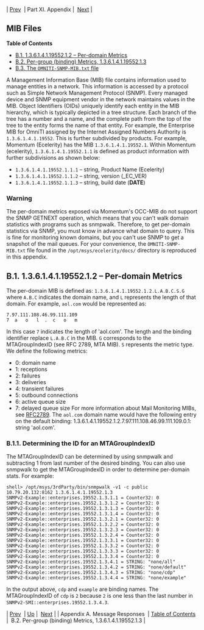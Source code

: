 | [Prev](message_responses)  | Part XI. Appendix |  [Next](snmp-mib.pergroup) |
## MIB Files
**Table of Contents**

* [B.1\. 1.3.6.1.4.1.19552.1.2 – Per-domain Metrics](snmp-mib#snmp-mib-per-domain-metrics)
* [B.2\. Per-group (binding) Metrics, 1.3.6.1.4.1.19552.1.3](snmp-mib.pergroup)
* [B.3\. The `OMNITI-SNMP-MIB.txt` file](snmp-mib.omniti)

A Management Information Base (MIB) file contains information used to manage entities in a network. This information is accessed by a protocol such as Simple Network Management Protocol (SNMP).
Every managed device and SNMP equipment vendor in the network maintains values in the MIB. Object Identifiers (OIDs) uniquely identify each entity in the MIB hierarchy, which is typically depicted in a tree structure. Each branch of the tree has a number and a name, and the complete path from the top of the tree to the entity forms the name of that entity.
For example, the Enterprise MIB for OmniTI assigned by the Internet Assigned Numbers Authority is `1.3.6.1.4.1.19552`. This is further subdivided by products. For example, Momentum (Ecelerity) has the MIB `1.3.6.1.4.1.19552.1`.
Within Momentum (ecelerity), `1.3.6.1.4.1.19552.1.1` is defined as product information with further subdivisions as shown below:
*   `1.3.6.1.4.1.19552.1.1.1` – string, Product Name (Ecelerity)
*   `1.3.6.1.4.1.19552.1.1.2` – string, version (_EC_VER)
*   `1.3.6.1.4.1.19552.1.1.3` – string, build date (__DATE__)
### Warning
The per-domain metrics exposed via Momentum's OCC-MIB do not support the SNMP GETNEXT operation, which means that you can't walk domain statistics with programs such as snmpwalk. Therefore, to get per-domain statistics via SNMP, you must know in advance what domain to query. This is fine for monitoring known domains, but you can't use SNMP to get a snapshot of the mail queues.
For your convenience, the `OMNITI-SNMP-MIB.txt` file found in the `/opt/msys/ecelerity/docs/` directory is reproduced in this appendix.
## B.1. 1.3.6.1.4.1.19552.1.2 – Per-domain Metrics
The per-domain MIB is defined as: `1.3.6.1.4.1.19552.1.2.L.A.B.C.S.G` where `A.B.C` indicates the domain name, and `L` represents the length of that domain. For example, `aol.com` would be represented as:
```
7.97.111.108.46.99.111.109
7  a   o   l  .  c   o   m
```
In this case `7` indicates the length of 'aol.com'. The length and the binding identifier replace `L.A.B.C` in the MIB. `G` corresponds to the MTAGroupIndexID (see RFC 2789, MTA MIB). `S` represents the metric type. We define the following metrics:
*   0: domain name
*   1: receptions
*   2: failures
*   3: deliveries
*   4: transient failures
*   5: outbound connections
*   6: active queue size
*   7: delayed queue size
For more information about Mail Monitoring MIBs, see [RFC2789](http://tools.ietf.org/html/rfc2789).
The `aol.com` domain name would have the following entry on the default binding: 1.3.6.1.4.1.19552.1.2.7.97.111.108.46.99.111.109.0.1: string 'aol.com'.
### B.1.1. Determining the ID for an MTAGroupIndexID
The MTAGroupIndexID can be determined by using snmpwalk and subtracting 1 from last number of the desired binding. You can also use snmpwalk to get the MTAGroupIndexID in order to determine per-domain stats.
For example:
```
shell> /opt/msys/3rdParty/bin/snmpwalk -v1 -c public
10.79.20.132:8162 1.3.6.1.4.1.19552.1.3
SNMPv2-Example::enterprises.19552.1.3.1.1 = Counter32: 0
SNMPv2-Example::enterprises.19552.1.3.1.2 = Counter32: 0
SNMPv2-Example::enterprises.19552.1.3.1.3 = Counter32: 0
SNMPv2-Example::enterprises.19552.1.3.1.4 = Counter32: 0
SNMPv2-Example::enterprises.19552.1.3.2.1 = Counter32: 0
SNMPv2-Example::enterprises.19552.1.3.2.2 = Counter32: 0
SNMPv2-Example::enterprises.19552.1.3.2.3 = Counter32: 0
SNMPv2-Example::enterprises.19552.1.3.2.4 = Counter32: 0
SNMPv2-Example::enterprises.19552.1.3.3.1 = Counter32: 0
SNMPv2-Example::enterprises.19552.1.3.3.2 = Counter32: 0
SNMPv2-Example::enterprises.19552.1.3.3.3 = Counter32: 0
SNMPv2-Example::enterprises.19552.1.3.3.4 = Counter32: 0
SNMPv2-Example::enterprises.19552.1.3.4.1 = STRING: "none/all"
SNMPv2-Example::enterprises.19552.1.3.4.2 = STRING: "none/default"
SNMPv2-Example::enterprises.19552.1.3.4.3 = STRING: "none/cdp"
SNMPv2-Example::enterprises.19552.1.3.4.4 = STRING: "none/example"
```
In the output above, `cdp` and `example` are binding names. The MTAGroupIndexID of `cdp` is `2` because `2` is one less than the last number in `SNMPv2-SMI::enterprises.19552.1.3.4.3`.

| [Prev](message_responses)  | [Up](p.appendix) |  [Next](snmp-mib.pergroup) |
| Appendix A. Message Responses  | [Table of Contents](index) |  B.2. Per-group (binding) Metrics, 1.3.6.1.4.1.19552.1.3 |
